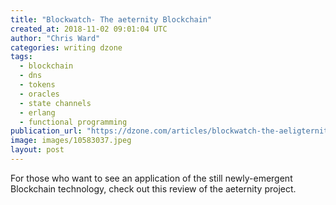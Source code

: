 ```yaml
---
title: "Blockwatch- The aeternity Blockchain"
created_at: 2018-11-02 09:01:04 UTC
author: "Chris Ward"
categories: writing dzone
tags:
  - blockchain
  - dns
  - tokens
  - oracles
  - state channels
  - erlang
  - functional programming
publication_url: "https://dzone.com/articles/blockwatch-the-aeligternity-blockchain"
image: images/10583037.jpeg
layout: post
---
```

For those who want to see an application of the still newly-emergent Blockchain technology, check out this review of the aeternity project.

